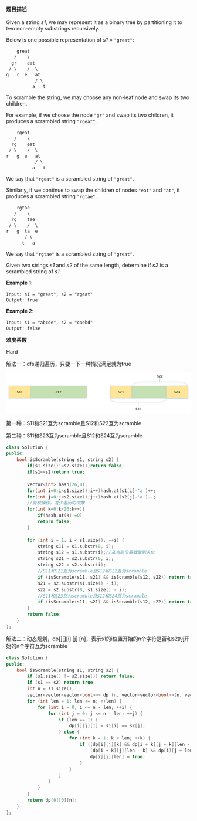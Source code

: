 #### **题目描述**

Given a string *s1*, we may represent it as a binary tree by partitioning it to two non-empty substrings recursively.

Below is one possible representation of *s1* = `"great"`:

```
    great
   /    \
  gr    eat
 / \    /  \
g   r  e   at
           / \
          a   t
```

To scramble the string, we may choose any non-leaf node and swap its two children.

For example, if we choose the node `"gr"` and swap its two children, it produces a scrambled string `"rgeat"`.

```
    rgeat
   /    \
  rg    eat
 / \    /  \
r   g  e   at
           / \
          a   t
```

We say that `"rgeat"` is a scrambled string of `"great"`.

Similarly, if we continue to swap the children of nodes `"eat"` and `"at"`, it produces a scrambled string `"rgtae"`.

```
    rgtae
   /    \
  rg    tae
 / \    /  \
r   g  ta  e
       / \
      t   a
```

We say that `"rgtae"` is a scrambled string of `"great"`.

Given two strings *s1* and *s2* of the same length, determine if *s2* is a scrambled string of *s1*.

**Example 1**:

```
Input: s1 = "great", s2 = "rgeat"
Output: true
```

**Example 2**:

```
Input: s1 = "abcde", s2 = "caebd"
Output: false
```

**难度系数**    

Hard

解法一：dfs递归遍历，只要一下一种情况满足就为true

![scramble_string.png](https://github.com/AntonioSu/leetcode/blob/master/picture/scramble_string.png?raw=true)

第一种：S11和S21互为scramble且S12和S22互为scramble

第二种：S11和S23互为scramble且S12和S24互为scramble

```c++
class Solution {
public:
    bool isScramble(string s1, string s2) {
        if(s1.size()!=s2.size())return false;
        if(s1==s2)return true;

        vector<int> hash(26,0);
        for(int i=0;i<s1.size();i++)hash.at(s1[i]-'a')++;        
        for(int j=0;j<s2.size();j++)hash.at(s2[j]-'a')--;
        //剪枝操作，减少遍历的次数
        for(int k=0;k<26;k++){
            if(hash.at(k)!=0)
            return false;
        }
        
        for (int i = 1; i < s1.size(); ++i) {
            string s11 = s1.substr(0, i);
            string s12 = s1.substr(i);//从当前位置截取到末位
            string s21 = s2.substr(0, i);
            string s22 = s2.substr(i);
            //S11和S21互为scramble且S12和S22互为scramble
            if (isScramble(s11, s21) && isScramble(s12, s22)) return true;
            s21 = s2.substr(s1.size() - i);
            s22 = s2.substr(0, s1.size() - i);
            //S11和S23互为scramble且S12和S24互为scramble
            if (isScramble(s11, s21) && isScramble(s12, s22)) return true;
        }
        return false;
    }
};
```

解法二：动态规划，dp[][][i] [j] [n]，表示s1的i位置开始的n个字符是否和s2的j开始的n个字符互为scramble

```c++
class Solution {
public:
    bool isScramble(string s1, string s2) {
        if (s1.size() != s2.size()) return false;
        if (s1 == s2) return true;
        int n = s1.size();
        vector<vector<vector<bool>>> dp (n, vector<vector<bool>>(n, vector<bool>(n + 1)));
        for (int len = 1; len <= n; ++len) {
            for (int i = 0; i <= n - len; ++i) {
                for (int j = 0; j <= n - len; ++j) {
                    if (len == 1) {
                        dp[i][j][1] = s1[i] == s2[j];
                    } else {
                        for (int k = 1; k < len; ++k) {
                            if ((dp[i][j][k] && dp[i + k][j + k][len - k]) || 
                                (dp[i + k][j][len - k] && dp[i][j + len - k][k])) {
                                dp[i][j][len] = true;
                            }
                        }
                    }                
                }
            }
        }
        return dp[0][0][n];
    }
};
```

